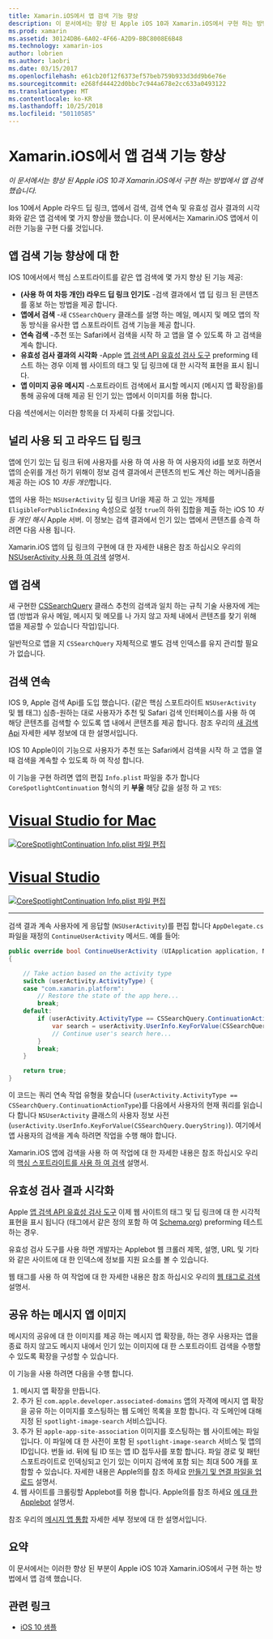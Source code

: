 ```yaml
---
title: Xamarin.iOS에서 앱 검색 기능 향상
description: 이 문서에서는 향상 된 Apple iOS 10과 Xamarin.iOS에서 구현 하는 방법에서 앱 검색 했습니다.
ms.prod: xamarin
ms.assetid: 30124DB6-6A02-4F66-A2D9-BBC8008E6B48
ms.technology: xamarin-ios
author: lobrien
ms.author: laobri
ms.date: 03/15/2017
ms.openlocfilehash: e61cb20f12f6373ef57beb759b933d3dd9b6e76e
ms.sourcegitcommit: e268fd44422d0bbc7c944a678e2cc633a0493122
ms.translationtype: MT
ms.contentlocale: ko-KR
ms.lasthandoff: 10/25/2018
ms.locfileid: "50110585"
---
```

# <a name="app-search-enhancements-in-xamarinios"></a>Xamarin.iOS에서 앱 검색 기능 향상

_이 문서에서는 향상 된 Apple iOS 10과 Xamarin.iOS에서 구현 하는 방법에서 앱 검색 했습니다._

Ios 10에서 Apple 라우드 딥 링크, 앱에서 검색, 검색 연속 및 유효성 검사 결과의 시각화와 같은 앱 검색에 몇 가지 향상을 했습니다. 이 문서에서는 Xamarin.iOS 앱에서 이러한 기능을 구현 다룰 것입니다.

## <a name="about-app-search-enhancements"></a>앱 검색 기능 향상에 대 한

IOS 10에서에서 핵심 스포트라이트를 같은 앱 검색에 몇 가지 향상 된 기능 제공:

- **(사용 하 여 차등 개인) 라우드 딥 링크 인기도** -검색 결과에서 앱 딥 링크 된 콘텐츠를 홍보 하는 방법을 제공 합니다.
- **앱에서 검색** -새 `CSSearchQuery` 클래스를 설명 하는 메일, 메시지 및 메모 앱의 작동 방식을 유사한 앱 스포트라이트 검색 기능을 제공 합니다.
- **연속 검색** -추천 또는 Safari에서 검색을 시작 하 고 앱을 열 수 있도록 하 고 검색을 계속 합니다.
- **유효성 검사 결과의 시각화** -Apple [앱 검색 API 유효성 검사 도구](https://search.developer.apple.com/appsearch-validation-tool) preforming 테스트 하는 경우 이제 웹 사이트의 태그 및 딥 링크에 대 한 시각적 표현을 표시 됩니다.
- **앱 이미지 공유 메시지** -스포트라이트 검색에서 표시할 메시지 (메시지 앱 확장을)를 통해 공유에 대해 제공 된 인기 있는 앱에서 이미지를 허용 합니다.

다음 섹션에서는 이러한 항목을 더 자세히 다룰 것입니다.

## <a name="crowdsourced-deep-link-popularity"></a>널리 사용 되 고 라우드 딥 링크

앱에 인기 있는 딥 링크 뒤에 사용자를 사용 하 여 사용 하 여 사용자의 id를 보호 하면서 앱의 순위를 개선 하기 위해이 정보 검색 결과에서 콘텐츠의 빈도 계산 하는 메커니즘을 제공 하는 iOS 10  *차등 개인*합니다.

앱의 사용 하는 `NSUserActivity` 딥 링크 Url을 제공 하 고 있는 개체를 `EligibleForPublicIndexing` 속성으로 설정 `true`의 하위 집합을 제출 하는 iOS 10 *차등 개인 해시* Apple 서버. 이 정보는 검색 결과에서 인기 있는 앱에서 콘텐츠를 승격 하려면 다음 사용 됩니다.

Xamarin.iOS 앱의 딥 링크의 구현에 대 한 자세한 내용은 참조 하십시오 우리의 [NSUserActivity 사용 하 여 검색](~/ios/platform/search/nsuseractivity.md) 설명서.

## <a name="in-app-searching"></a>앱 검색

새 구현한 [CSSearchQuery](https://developer.apple.com/reference/corespotlight/cssearchquery) 클래스 추천의 검색과 일치 하는 규칙 기술 사용자에 게는 앱 (방법과 유사 메일, 메시지 및 메모를 나 가지 않고 자체 내에서 콘텐츠를 찾기 위해 앱을 제공할 수 있습니다 작업)입니다.

일반적으로 앱을 지 `CSSearchQuery` 자체적으로 별도 검색 인덱스를 유지 관리할 필요가 없습니다. 

## <a name="search-continuation"></a>검색 연속

IOS 9, Apple 검색 Api를 도입 했습니다. (같은 핵심 스포트라이트 `NSUserActivity` 및 웹 태그) 심층-원하는 대로 사용자가 추천 및 Safari 검색 인터페이스를 사용 하 여 해당 콘텐츠를 검색할 수 있도록 앱 내에서 콘텐츠를 제공 합니다. 참조 우리의 [새 검색 Api](~/ios/platform/search/index.md) 자세한 세부 정보에 대 한 설명서입니다.

IOS 10 Apple이이 기능으로 사용자가 추천 또는 Safari에서 검색을 시작 하 고 앱을 열 때 검색을 계속할 수 있도록 하 여 작성 합니다. 

이 기능을 구현 하려면 앱의 편집 `Info.plist` 파일을 추가 합니다 `CoreSpotlightContinuation` 형식의 키 **부울** 해당 값을 설정 하 고 `YES`:

# <a name="visual-studio-for-mactabmacos"></a>[Visual Studio for Mac](#tab/macos)

[![](app-search-enhancements-images/search01.png "CoreSpotlightContinuation Info.plist 파일 편집")](app-search-enhancements-images/search01.png#lightbox)

# <a name="visual-studiotabwindows"></a>[Visual Studio](#tab/windows)

[![](app-search-enhancements-images/searchw01.png "CoreSpotlightContinuation Info.plist 파일 편집")](app-search-enhancements-images/search01.png#lightbox)

-----

검색 결과 계속 사용자에 게 응답할 (`NSUserActivity`)를 편집 합니다 `AppDelegate.cs` 파일을 재정의 `ContinueUserActivity` 메서드. 예를 들어:

```csharp
public override bool ContinueUserActivity (UIApplication application, NSUserActivity userActivity, UIApplicationRestorationHandler completionHandler)
{

    // Take action based on the activity type
    switch (userActivity.ActivityType) {
    case "com.xamarin.platform":
        // Restore the state of the app here...
        break;
    default:
        if (userActivity.ActivityType == CSSearchQuery.ContinuationActionType) {
            var search = userActivity.UserInfo.KeyForValue(CSSearchQuery.QueryString);
            // Continue user's search here...
        }
        break;
    }

    return true;
}
```

이 코드는 쿼리 연속 작업 유형을 찾습니다 (`userActivity.ActivityType == CSSearchQuery.ContinuationActionType`)를 다음에서 사용자의 현재 쿼리를 읽습니다 합니다 `NSUserActivity` 클래스의 사용자 정보 사전 (`userActivity.UserInfo.KeyForValue(CSSearchQuery.QueryString)`). 여기에서 앱 사용자의 검색을 계속 하려면 작업을 수행 해야 합니다.

Xamarin.iOS 앱에 검색을 사용 하 여 작업에 대 한 자세한 내용은 참조 하십시오 우리의 [핵심 스포트라이트를 사용 하 여 검색](~/ios/platform/search/corespotlight.md) 설명서.

## <a name="visualization-of-validation-results"></a>유효성 검사 결과 시각화

Apple [앱 검색 API 유효성 검사 도구](https://search.developer.apple.com/appsearch-validation-tool) 이제 웹 사이트의 태그 및 딥 링크에 대 한 시각적 표현을 표시 됩니다 (태그에서 같은 정의 포함 하 여 [Schema.org](http://schema.org/)) preforming 테스트 하는 경우.

유효성 검사 도구를 사용 하면 개발자는 Applebot 웹 크롤러 제목, 설명, URL 및 기타와 같은 사이트에 대 한 인덱스에 정보를 지원 요소를 볼 수 있습니다.

웹 태그를 사용 하 여 작업에 대 한 자세한 내용은 참조 하십시오 우리의 [웹 태그로 검색](~/ios/platform/search/web-markup.md) 설명서.

## <a name="message-app-image-sharing"></a>공유 하는 메시지 앱 이미지

메시지의 공유에 대 한 이미지를 제공 하는 메시지 앱 확장을, 하는 경우 사용자는 앱을 종료 하지 않고도 메시지 내에서 인기 있는 이미지에 대 한 스포트라이트 검색을 수행할 수 있도록 확장을 구성할 수 있습니다.

이 기능을 사용 하려면 다음을 수행 합니다.

1. 메시지 앱 확장을 만듭니다.
2. 추가 된 `com.apple.developer.associated-domains` 앱의 자격에 메시지 앱 확장을 공유 하는 이미지를 호스팅하는 웹 도메인 목록을 포함 합니다. 각 도메인에 대해 지정 된 `spotlight-image-search` 서비스입니다.
3. 추가 된 `apple-app-site-association` 이미지를 호스팅하는 웹 사이트에는 파일입니다. 이 파일에 대 한 사전이 포함 된 `spotlight-image-search` 서비스 및 앱의 ID입니다. 번들 id. 뒤에 팀 ID 또는 앱 ID 접두사를 포함 합니다. 파일 경로 및 패턴 스포트라이트로 인덱싱되고 인기 있는 이미지 검색에 포함 되는 최대 500 개를 포함할 수 있습니다. 자세한 내용은 Apple의를 참조 하세요 [만들기 및 연결 파일을 업로드](https://developer.apple.com/library/prerelease/content/documentation/General/Conceptual/AppSearch/UniversalLinks.html#//apple_ref/doc/uid/TP40016308-CH12-SW4) 설명서.
4. 웹 사이트를 크롤링할 Applebot를 허용 합니다. Apple의를 참조 하세요 [에 대 한 Applebot](https://support.apple.com/HT204683) 설명서.

참조 우리의 [메시지 앱 통합](~/ios/platform/message-app-integration/index.md) 자세한 세부 정보에 대 한 설명서입니다.

## <a name="summary"></a>요약

이 문서에서는 이러한 향상 된 부분이 Apple iOS 10과 Xamarin.iOS에서 구현 하는 방법에서 앱 검색 했습니다.



## <a name="related-links"></a>관련 링크

- [iOS 10 샘플](https://developer.xamarin.com/samples/ios/iOS10/)
